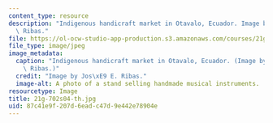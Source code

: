 ```yaml
---
content_type: resource
description: "Indigenous handicraft market in Otavalo, Ecuador. Image by Jos\xE9 E.\
  \ Ribas."
file: https://ol-ocw-studio-app-production.s3.amazonaws.com/courses/21g-702-spanish-ii-spring-2004/87c41e9f207d6eadc47d9e442e78904e_21g-702s04-th.jpg
file_type: image/jpeg
image_metadata:
  caption: "Indigenous handicraft market in Otavalo, Ecuador. (Image by Jos\xE9 E.\
    \ Ribas.)"
  credit: "Image by Jos\xE9 E. Ribas."
  image-alt: A photo of a stand selling handmade musical instruments.
resourcetype: Image
title: 21g-702s04-th.jpg
uid: 87c41e9f-207d-6ead-c47d-9e442e78904e
---
```

